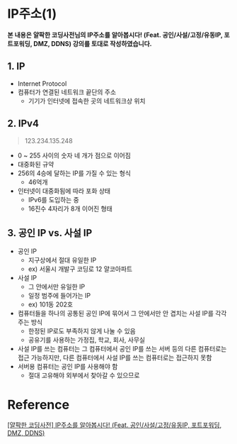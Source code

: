 # IP주소(1)

**본 내용은 얄팍한 코딩사전님의 IP주소를 알아봅시다! (Feat. 공인/사설/고정/유동IP, 포트포워딩, DMZ, DDNS) 강의를 토대로 작성하였습니다.**



## 1. IP

* Internet Protocol
* 컴퓨터가 연결된 네트워크 끝단의 주소
  * 기기가 인터넷에 접속한 곳의 네트워크상 위치



## 2. IPv4

> 123.234.135.248

* 0 ~ 255 사이의 숫자 네 개가 점으로 이어짐
* 대중화된 규약
* 256의 4승에 달하는 IP를 가질 수 있는 형식
  * 46억개
* 인터넷이 대중화됨에 따라 포화 상태
  * IPv6를 도입하는 중
  * 16진수 4자리가 8개 이어진 형태




## 3. 공인 IP vs. 사설 IP

* 공인 IP
  * 지구상에서 절대 유일한 IP
  * ex) 서울시 개발구 코딩로 12 얄코아파트
* 사설 IP
  * 그 안에서만 유일한 IP
  * 일정 범주에 들어가는 IP
  * ex) 101동 202호
* 컴퓨터들을 하나의 공통된 공인 IP에 묶어서 그 안에서만 안 겹치는 사설 IP를 각각 주는 방식
  * 한정된 IP로도 부족하지 않게 나눌 수 있음
  * 공유기를 사용하는 가정집, 학교, 회사, 사무실
* 사설 IP를 쓰는 컴퓨터는 그 컴퓨터에서 공인 IP를 쓰는 서버 등의 다른 컴퓨터로는 접근 가능하지만, 다른 컴퓨터에서 사설 IP를 쓰는 컴퓨터로는 접근하지 못함
* 서버용 컴퓨터는 공인 IP를 사용해야 함
  * 절대 고유해야 외부에서 찾아갈 수 있으므로

# Reference

[[얄팍한 코딩사전] IP주소를 알아봅시다! (Feat. 공인/사설/고정/유동IP, 포트포워딩, DMZ, DDNS)](https://www.youtube.com/watch?v=GK3h936Co-k)